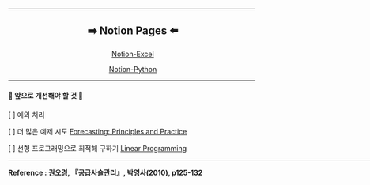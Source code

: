 <hr width='500' color='111111' noshade align='center' />

<div align='center'>
  
  <h2>➡️ Notion Pages ⬅️</h2>
  
   [Notion-Excel](https://www.notion.so/Excel-147b6add77c04639b631771a9ff1e517)
    
   [Notion-Python](https://www.notion.so/Python-a85ce17aaef44c3b87a6aad8ac5db2bc)
   
</div>

<hr width='500' color='111111' noshade align='center' />

<h4>🚀 앞으로 개선해야 할 것 🚀</h4>

  [ ] 예외 처리

  [ ] 더 많은 예제 시도 [Forecasting: Principles and Practice](https://otexts.com/fppkr/)

  [ ] 선형 프로그래밍으로 최적해 구하기 [Linear Programming](https://towardsdatascience.com/linear-programming-the-stock-cutting-problem-dc6ba3bf3de1)

<hr width='1000' color='111111' noshade align='center' />

<strong>Reference : 권오경, 『공급사슬관리』, 박영사(2010), p125-132</strong>

